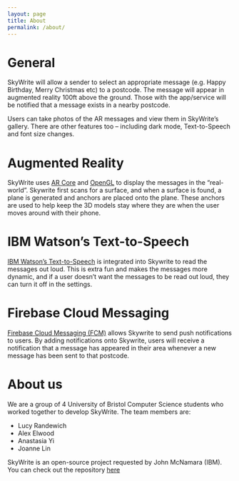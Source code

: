```yaml
---
layout: page
title: About
permalink: /about/
---
```

# General #
SkyWrite will allow a sender to select an appropriate message (e.g. Happy Birthday, Merry Christmas etc) to a postcode. The message will appear in augmented reality 100ft above the ground. Those with the app/service will be notified that a message exists in a nearby postcode.

Users can take photos of the AR messages and view them in SkyWrite’s gallery. There are other features too – including dark mode, Text-to-Speech and font size changes.

# Augmented Reality #
SkyWrite uses [AR Core](https://developers.google.com/ar) and [OpenGL](https://developer.android.com/guide/topics/graphics/opengl) to display the messages in the “real-world”. Skywrite first scans for a surface, and when a surface is found, a plane is generated and anchors are placed onto the plane. These anchors are used to help keep the 3D models stay where they are when the user moves around with their phone.

# IBM Watson’s Text-to-Speech #
[IBM Watson’s Text-to-Speech](https://www.ibm.com/cloud/watson-text-to-speech) is integrated into Skywrite to read the messages out loud. This is extra fun and makes the messages more dynamic, and if a user doesn’t want the messages to be read out loud, they can turn it off in the settings.

# Firebase Cloud Messaging #
[Firebase Cloud Messaging (FCM)](https://firebase.google.com/docs/cloud-messaging) allows Skywrite to send push notifications to users. By adding notifications onto Skywrite, users will receive a notification that a message has appeared in their area whenever a new message has been sent to that postcode.

# About us #
We are a group of 4 University of Bristol Computer Science students who worked together to develop SkyWrite. The team members are:
- Lucy Randewich
- Alex Elwood
- Anastasia Yi
- Joanne Lin

SkyWrite is an open-source project requested by John McNamara (IBM). You can check out the repository [here](https://github.com/spe-uob/2021-ARMessaging)